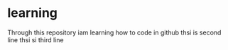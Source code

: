 # learning
Through this repository iam learning how to code in github
thsi is second line
thsi si third line